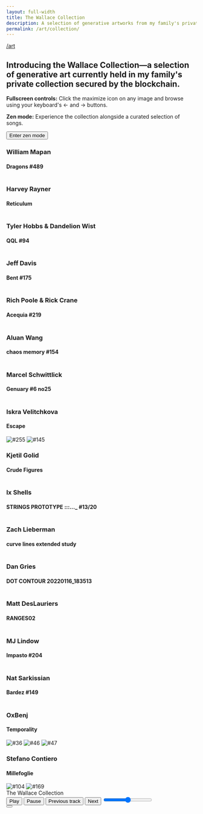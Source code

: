 ```yaml
---
layout: full-width
title: The Wallace Collection
description: A selection of generative artworks from my family's private collection on the Tezos and Ethereum blockchains. In full-screen mode, press your keyboard's &larr; and &rarr; buttons to browse all works.
permalink: /art/collection/
---
```


<script type="text/javascript">
  window.pageSettings = {
    musicTracks : [
    {
      src: "/assets/audio/Corolina_Combo_Mind_Adventures_instrumental_2_33.mp3",
      title: "Combo Mind Adventures",
      artist: "Corolina",
    },
    {
      src: "/assets/audio/Daniele_Musto_Spin_Around_With_You_background_vocals_3_17.mp3",
      title: "Spin Around With You",
      artist: "Danielle Musto",
    },
    {
      src: "/assets/audio/Dr_Delight_Neptune_Rising_instrumental_3_38.mp3",
      title: "Neptune Rising",
      artist: "Dr. Delight",
    },
    {
      src: "/assets/audio/Falls_Darkly_instrumental_5_01.mp3",
      title: "Darkly",
      artist: "Falls",
    },
    {
      src: "/assets/audio/Nu_Alkemi_t_Lost_With_You_lead_vocal_4_20.mp3",
      title: "Lost With You",
      artist: "Nu Alkemi$t",
    },
    {
      src: "/assets/audio/PALA_Infinite_Drive_instrumental_3_01.mp3",
      title: "Infinite Drive",
      artist: "PALA",
    },
    {
      src: "/assets/audio/Tide_Electric_The_Chapel_Of_Love_instrumental_3_48.mp3",
      title: "The Chapel Of Love",
      artist: "Tide Electric",
    },
  ],
    htmlParts : {
      "part0": "/collection/chunk0.html",
      "part1": "/collection/chunk1.html",
      "part2": "/collection/chunk2.html",
      "part3": "/collection/chunk3.html",
      "part4": "/collection/chunk4.html",
      "part5": "/collection/chunk5.html",
      "part6": "/collection/chunk6.html",
      "part7": "/collection/chunk7.html",
      "part8": "/collection/chunk8.html",
      "part9": "/collection/chunk9.html",
    }
  }
</script>
<script src="/assets/js/gallery-viewer.js"></script>
<script src="/assets/js/player.js"></script>
<article>
  <a class="back-btn fade-in-element" href="/art">/art</a>
  <h1 class="fade-in-element">Introducing the Wallace Collection&mdash;a selection of generative art currently held in my family's private collection secured by the blockchain.
  </h1>
  <div class="collection-notes fade-in-element">
    <p style="flex:1;">
      <strong>Fullscreen controls:</strong>
      Click the maximize icon on any image and browse using your keyboard's &larr; and &rarr; buttons.
    </p>
    <div id="zenMode" class="hidden sm:flex sm:gap-4" style="flex:1.4;">
      <p class="mb-4" class="flex-1">
        <strong>Zen mode:</strong> Experience the collection alongside a curated selection of songs.
      </p>
      <p>
        <button id="autoPlayCollection" class="button "><i></i> Enter zen mode</button>
      </p>
    </div>
  </div>
  <div id="art-collection" class="art-collection">
    <div>
      <div class="gallery-row gallery-flex">
        <div style="flex: 1">
          <h3 class="artist-title">William Mapan</h3>
          <h4 class="collection-title">Dragons #489</h4>
          <img
            alt=""
            src="https://ik.imagekit.io/UltraDAO/wallace/dragons_489.png?tr=w-100,q-20,bl-6"
            data-iframe-src="https://gateway.fxhash2.xyz/ipfs/QmeKNachzan9TamxbYmfhDfjkur7gbs1EEtGqMpsmyubeb/?fxhash=op8GW9Zq63p4qWsNRHS47QciYW5spKFTzMTroSMxH4EuBYaNAY7&fxiteration=489&fxminter=tz1P5jYGVw7JZLM7CNnFxGk1bSZaQovMrzfo" />
        </div>
        <div style="flex: 1">
          <h3 class="artist-title">Harvey Rayner</h3>
          <h4 class="collection-title">Reticulum</h4>
          <img
            class="border-solid border-8 border-[#f9e2d5]"
            alt=""
            src="https://ik.imagekit.io/UltraDAO/wallace/reticulum_by_harvey_rayner.jpg?tr=w-100,q-20,bl-6" />
        </div>
      </div>
    </div>
    <div>
      <div class="gallery-row gallery-single-wide-portrait">
        <div>
          <h3 class="artist-title">Tyler Hobbs &amp; Dandelion Wist</h3>
          <h4 class="collection-title">QQL #94</h4>
          <img
            alt=""
            src="https://ik.imagekit.io/UltraDAO/wallace/qql_94.png?tr=w-100,q-20,bl-6"
            data-iframe-src="https://qql.art/generator/0x8367a713bc14212ab1bb8c55a778e43e50b8b9277706fa5e6368ffff10c10c32" />
        </div>
      </div>
    </div>
    <div>
      <div class="gallery-row gallery-triple-wide">
        <div>
          <h3 class="artist-title">Jeff Davis</h3>
          <h4 class="collection-title">Bent #175</h4>
          <img
            alt=""
            src="https://ik.imagekit.io/UltraDAO/wallace/bent_175.png?tr=w-100,q-20,bl-6"
            data-iframe-src="https://generator.artblocks.io/0xa7d8d9ef8d8ce8992df33d8b8cf4aebabd5bd270/214000175" />
        </div>
        <div>
          <h3 class="artist-title">Rich Poole &amp; Rick Crane</h3>
          <h4 class="collection-title">Acequia #219</h4>
          <img
            alt=""
            src="https://ik.imagekit.io/UltraDAO/wallace/acequia_219.png?tr=w-100,q-20,bl-6"
            data-iframe-src="https://gateway.fxhash2.xyz/ipfs/QmUBXzcPTme2wwfjp52Wy6Ty8oS25qguo7DLjfAMW9eRQK/?fxhash=ooQWjKEjqYfYtS5BfRMwu31Zz8ZCHDcptbtaCqvhoq9QCSHZwYW&fxiteration=219&fxminter=tz1PHnydn2z7dtW5AZUmEcGfUyN9vBqR7q4W" />
        </div>
        <div>
          <h3 class="artist-title">Aluan Wang</h3>
          <h4 class="collection-title">chaos memory #154</h4>
          <img
            alt=""
            src="https://ik.imagekit.io/UltraDAO/wallace/chaos_memory_154.png?tr=w-100,q-20,bl-6" />
        </div>
      </div>
    </div>
    <div>
      <div class="gallery-row gallery-single-wide-portrait">
        <div>
          <h3 class="artist-title">Marcel Schwittlick</h3>
          <h4 class="collection-title">Genuary #6 no25</h4>
          <img
            alt=""
            src="https://ik.imagekit.io/UltraDAO/wallace/genuary_6_no2.png?tr=w-100,q-20,bl-6" />
        </div>
      </div>
    </div>
    <div>
      <h3 class="artist-title">Iskra Velitchkova</h3>
      <h4 class="collection-title">Escape</h4>
      <div class="gallery-row gallery-double-wide">
        <img
          alt="#255"
          src="https://ik.imagekit.io/UltraDAO/wallace/escape_255.png?tr=w-100,q-20,bl-6" />
        <img
          alt="#145"
          src="https://ik.imagekit.io/UltraDAO/wallace/escape_145.png?tr=w-100,q-20,bl-6" />
      </div>
    </div>
    <div>
      <div class="gallery-row gallery-flex">
        <div style="flex: 1.5006">
          <h3 class="artist-title">Kjetil Golid</h3>
          <h4 class="collection-title">Crude Figures</h4>
          <img
            alt=""
            src="https://ik.imagekit.io/UltraDAO/wallace/crude_figures.png?tr=w-100,q-20,bl-6" />
        </div>
        <div style="flex: 1.7777">
          <h3 class="artist-title">Ix Shells</h3>
          <h4 class="collection-title">STRINGS PROTOTYPE :::..._ #13/20</h4>
          <img
            alt=""
            src="https://ik.imagekit.io/UltraDAO/wallace/strings_prototype_13_20.png?tr=w-100,q-20,bl-6" />
        </div>
      </div>
    </div>
    <div>
      <div class="gallery-row gallery-flex">
        <div style="flex: 1.4537">
          <h3 class="artist-title">Zach Lieberman</h3>
          <h4 class="collection-title">curve lines extended study</h4>
          <img
            alt=""
            src="https://ik.imagekit.io/UltraDAO/wallace/curve_lines_extended_study.png?tr=w-100,q-20,bl-6" />
        </div>
        <div style="flex: 0.79569">
          <h3 class="artist-title">Dan Gries</h3>
          <h4 class="collection-title">DOT CONTOUR 20220116_183513</h4>
          <img
            alt=""
            src="https://ik.imagekit.io/UltraDAO/wallace/dot_contour_20220116_183513.png?tr=w-100,q-20,bl-6" />
        </div>
      </div>
    </div>
    <div>
      <div class="gallery-row gallery-single-wide-portrait">
        <div>
          <h3 class="artist-title">Matt DesLauriers</h3>
          <h4 class="collection-title">RANGES02</h4>
          <img
            alt=""
            src="https://ik.imagekit.io/UltraDAO/wallace/RANGES02.gif?tr=w-100,q-20,bl-6" data-max-width="512" />
        </div>
      </div>
    </div>
    <div>
      <div class="gallery-row gallery-flex">
        <div style="flex: 0.7493">
          <h3 class="artist-title">MJ Lindow</h3>
          <h4 class="collection-title">Impasto #204</h4>
          <img
            alt=""
            src="https://ik.imagekit.io/UltraDAO/wallace/impasto_204.png?tr=w-100,q-20,bl-6"
            data-iframe-src="https://www.grailers.com/api/grail/1/live/204" />
        </div>
        <div style="flex: 1">
          <h3 class="artist-title">Nat Sarkissian</h3>
          <h4 class="collection-title">Bardez #149</h4>
          <img
            alt=""
            src="https://ik.imagekit.io/UltraDAO/wallace/bardez_149.png?tr=w-100,q-20,bl-6"
            data-iframe-src="https://gateway.fxhash2.xyz/ipfs/QmaquYUaZjhab8HHoU7bpeoZ6hHv6JuEC7vkjBFMVqnS3G/?fxhash=oomSFsGqaC9Ge1Smux3f74F77ki7hyNPvwrBLAUa3BfRznKRdxx&fxiteration=149&fxminter=tz1enGoKdJHrWUNrX6PbafrASnQ7Utju1xyB" />
        </div>
      </div>
    </div>
    <div>
      <h3 class="artist-title">OxBenj</h3>
      <h4 class="collection-title">Temporality</h4>
      <div class="gallery-row gallery-triple-wide">
        <img
          alt="#36"
          src="https://ik.imagekit.io/UltraDAO/wallace/temporality_36.png?tr=w-100,q-20,bl-6"
          data-iframe-src="https://gateway.fxhash2.xyz/ipfs/bafybeid7jfhsdqv6b7t4h644ekifopwoaugceoqor7geo2io6g4sb2wxru/?fxhash=ooFxA7Q6w6Tf3v6XcmfyUEtZbhq8QuGYBJ8LuFEBicqg7deutr5&fxiteration=36&fxminter=tz1hLSfpKec7dXp6rjAPKNJBYd4d2HLAQ5Wd" />
        <img
          alt="#46"
          src="https://ik.imagekit.io/UltraDAO/wallace/temporality_46.png?tr=w-100,q-20,bl-6"
          data-iframe-src="https://gateway.fxhash2.xyz/ipfs/bafybeid7jfhsdqv6b7t4h644ekifopwoaugceoqor7geo2io6g4sb2wxru/?fxhash=opE8UhLGWbLbhAyYRFkmXTFR9Vw1X94xp3iUaxti2jN4UjvTSaZ&fxiteration=46&fxminter=tz1cEBf7EwhAXGUtdrqSejMQFhvfkttuA3Dg" />
        <img
          alt="#47"
          src="https://ik.imagekit.io/UltraDAO/wallace/temporality_47.png?tr=w-100,q-20,bl-6"
          data-iframe-src="https://gateway.fxhash2.xyz/ipfs/bafybeid7jfhsdqv6b7t4h644ekifopwoaugceoqor7geo2io6g4sb2wxru/?fxhash=op2ZFqUPvVgDVz4mn2mJqamRvvLmmhRBEQYKnFU2yUMJRL6rmpG&fxiteration=47&fxminter=tz1eNdfJ8BQmUkwsSm1pZmDBAAMdNqYrTZm2" />
      </div>
    </div>
    <div>
      <h3 class="artist-title">Stefano Contiero</h3>
      <h4 class="collection-title">Millefoglie</h4>
      <div class="gallery-row gallery-double-wide">
        <img
          alt="#104"
          src="https://ik.imagekit.io/UltraDAO/wallace/millefoglie_104.png?tr=w-100,q-20,bl-6"
          data-iframe-src="https://gateway.fxhash2.xyz/ipfs/QmRp3MfQD5jcKNmuW4AQJfqfxch6XoiSBvHJueWCS3SgTe/?fxhash=ooitS7uceSyzmtwwrtfgyXBVW1Pgr3jS1smZJRycGS6nXYU4A31&fxiteration=104&fxminter=tz1QYf4nhmUhpDoty7iCir4r4gQa4SWVW5Hq" />
        <img
          alt="#169"
          src="https://ik.imagekit.io/UltraDAO/wallace/millefoglie_169.png?tr=w-100,q-20,bl-6"
          data-iframe-src="https://gateway.fxhash2.xyz/ipfs/QmRp3MfQD5jcKNmuW4AQJfqfxch6XoiSBvHJueWCS3SgTe/?fxhash=onvxyAGE4GADhRs3GvqWAjiyHZgX5FvzVsx1uPnThXNUwFUmCh8&fxiteration=169&fxminter=tz1cyMJ3E59Q4E9yqEXGUQ4xs9RNsuwAWDQ6" />
      </div>
    </div>
  </div>
</article>
<div id="fullscreen-viewer" class="hidden"></div>
<div id="utility-bar" class="utility-bar hidden">
  <div class="page-title-container">
    <div id="pageTitle" class="page-title">The Wallace Collection</div>
  </div>
  <div class="music-player-container">
    <div id="musicPlayer" class="music-player">
      <audio id="audioElement" src=""></audio>
      <div class="trackActivityContainer">
        <div class="trackActivity">
          <div class="infoBox">
            <div id="trackInfo" class="marquee"></div>
          </div>
        </div>
      </div>
      <button id="playButton" aria-labelledby="play-label">
        <i></i>
        <span id="play-label">Play</span>
      </button>
      <button id="pauseButton" aria-labelledby="pause-label">
        <i></i>
        <span id="pause-label">Pause</span>
      </button>
      <button id="prevButton" aria-labelledby="previous-label">
        <i></i>
        <span id="previous-label">Previous track</span>
      </button>
      <button id="nextButton" aria-labelledby="next-label">
        <i></i>
        <span id="next-label">Next</span>
      </button>
      <input id="volumeControl" type="range" min="0" max="1" step="0.1" aria-label="Volume" />
    </div>
  </div>
  <div class="to-top hidden sm:block">
    <button id="backToTop" title="Go to top">
      <i></i>
    </button>
  </div>
</div>
